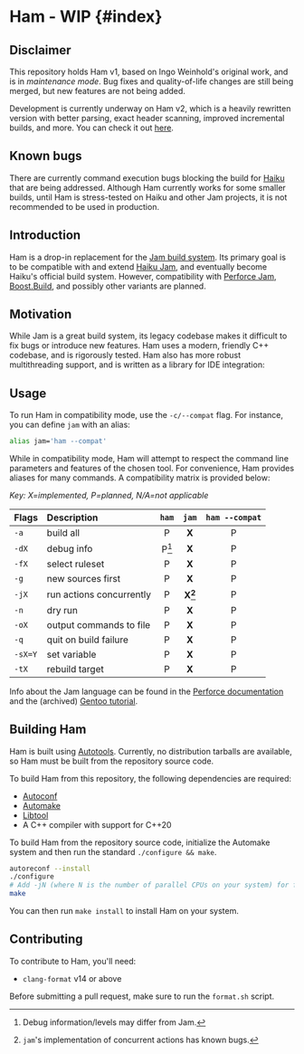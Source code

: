 # Ham - WIP {#index}

## Disclaimer
This repository holds Ham v1, based on Ingo Weinhold's original work, and is in _maintenance mode_. Bug fixes and quality-of-life changes are still being merged, but new features are not being added.

Development is currently underway on Ham v2, which is a heavily rewritten version with better parsing, exact header scanning, improved incremental builds, and more. You can check it out [here](https://sr.ht/~dominicm/ham/).

## Known bugs
There are currently command execution bugs blocking the build for [Haiku](https://www.haiku-os.org/) that are being addressed. Although Ham currently works for some smaller builds, until Ham is stress-tested on Haiku and other Jam projects, it is not recommended to be used in production.

## Introduction
Ham is a drop-in replacement for the [Jam build system](https://swarm.workshop.perforce.com/view/guest/perforce_software/jam/src/Jam.html). Its primary goal is to be compatible with and extend [Haiku Jam](https://git.haiku-os.org/buildtools/tree/jam), and eventually become Haiku's official build system. However, compatibility with [Perforce Jam](https://swarm.workshop.perforce.com/view/guest/perforce_software/jam/src/Jam.html), [Boost.Build](https://www.boost.org/build), and possibly other variants are planned.

## Motivation
While Jam is a great build system, its legacy codebase makes it difficult to fix bugs or introduce new features. Ham uses a modern, friendly C++ codebase, and is rigorously tested. Ham also has more robust multithreading support, and is written as a library for IDE integration:

## Usage
To run Ham in compatibility mode, use the `-c/--compat` flag. For instance, you can define `jam` with an alias:

```sh
alias jam='ham --compat'
```

While in compatibility mode, Ham will attempt to respect the command line parameters and features of the chosen tool. For convenience, Ham provides aliases for many commands. A compatibility matrix is provided below:

*Key: X=implemented, P=planned, N/A=not applicable*

| Flags                | Description                    | `ham` | `jam`     | `ham --compat` |
|:---------------------|:-------------------------------|:-----:|:---------:|:--------------:|
| `-a`                 | build all                      | P     | **X**     | P              |
| `-dX`                | debug info                     | P[^1] | **X**     | P              |
| `-fX`                | select ruleset                 | P     | **X**     | P              |
| `-g`                 | new sources first              | P     | **X**     | P              |
| `-jX`                | run actions concurrently       | P     | **X[^2]** | P              |
| `-n`                 | dry run                        | P     | **X**     | P              |
| `-oX`                | output commands to file        | P     | **X**     | P              |
| `-q`                 | quit on build failure          | P     | **X**     | P              |
| `-sX=Y`              | set variable                   | P     | **X**     | P              |
| `-tX`                | rebuild target                 | P     | **X**     | P              |

Info about the Jam language can be found in the [Perforce documentation](https://swarm.workshop.perforce.com/view/guest/perforce_software/jam/src/Jam.html) and the (archived) [Gentoo tutorial](https://web.archive.org/web/20160304233139/http://geoz.co.nz/jamdoc/jam-guide.html). 

## Building Ham
Ham is built using [Autotools](https://www.gnu.org/software/automake/manual/html_node/Autotools-Introduction.html). Currently, no distribution tarballs are available, so Ham must be built from the repository source code.

To build Ham from this repository, the following dependencies are required:

- [Autoconf](https://www.gnu.org/software/autoconf/)
- [Automake](https://www.gnu.org/software/automake/)
- [Libtool](https://www.gnu.org/software/libtool/)
- A C++ compiler with support for C++20

To build Ham from the repository source code, initialize the Automake system and then run the standard `./configure && make`.

```sh
autoreconf --install
./configure
# Add -jN (where N is the number of parallel CPUs on your system) for faster builds
make
```

You can then run `make install` to install Ham on your system.

## Contributing
To contribute to Ham, you'll need:
- `clang-format` v14 or above

Before submitting a pull request, make sure to run the `format.sh` script.

[^1]: Debug information/levels may differ from Jam.
[^2]: `jam`'s implementation of concurrent actions has known bugs.
